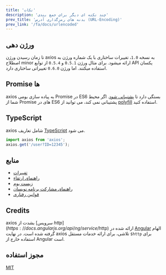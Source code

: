 ```yaml
---
title: 'نکات'
description: 'چند نکته ای دیگر برای جمع بندی'
prev_title: 'بدنه های رمزگذاری آدرس (URL-Encoding)'
prev_link: '/fa/docs/urlencoded'
---
```


## ورژن دهی

تا زمان رسیدن ورژن axios به نسخه `1.0`، تغییرات ساختاری با یک شماره ورژن به اصطلاح minor ارائه میشود. برای مثال ورژن `0.5.1` و `0.5.4` از توابع API یکسان استفاده میکنند. اما ورژن `0.6.0` تغییراتی ساختاری دارد.

## Promise ها

axios به پیاده سازی بومی Promise  در ES6 بستگی دارد تا [پشتیبانی شود](http://caniuse.com/promises).
اگر محیط شما از Promise های در ES6 پشتیبانی نمی کند، می توانید از [polyfill](https://github.com/jakearchibald/es6-promise) استفاده کنید.

## TypeScript
axios شامل تعاریف [TypeScript](http://typescriptlang.org) می شود.
```typescript
import axios from 'axios';
axios.get('/user?ID=12345');
```

## منابع

* [تغییرات](https://github.com/axios/axios/blob/master/CHANGELOG.md)
* [راهنمای ارتقاء](https://github.com/axios/axios/blob/master/UPGRADE_GUIDE.md)
* [زیست بوم](https://github.com/axios/axios/blob/master/ECOSYSTEM.md)
* [راهنمای مشارکت برنامه نویسان](https://github.com/axios/axios/blob/master/CONTRIBUTING.md)
* [قوانین رفتاری](https://github.com/axios/axios/blob/master/CODE_OF_CONDUCT.md)

## Credits

axios بشدت از [سرویس $http](https://docs.angularjs.org/api/ng/service/$http) ارائه شده در [Angular](https://angularjs.org/) الهام گرفته شده است. در نهایت axios تلاشی، برای ارائه خدمات مستقل `$http` برای استفاده خارج از Angular است. 

## مجوز استفاده

[MIT](https://github.com/axios/axios/blob/master/LICENSE)